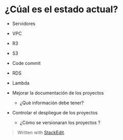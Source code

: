 # ¿Cúal es el estado actual?
- Servidores
- VPC
- R3
- S3
- Code commit 
- RDS
- Lambda

- Mejorar la documentación de los proyectos 
	- ¿Què información debe tener?
- Controlar el despliegue de los proyectos 	
	- ¿Cómo se versionaran los proyectos ?
> Written with [StackEdit](https://stackedit.io/).
<!--stackedit_data:
eyJoaXN0b3J5IjpbNDQyMjMxODEyXX0=
-->